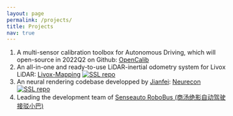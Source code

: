 ```yaml
---
layout: page
permalink: /projects/
title: Projects
nav: true
---
```


1. A multi-sensor calibration toolbox for Autonomous Driving, which will open-source in 2022Q2 on Github: [OpenCalib](https://github.com/PJLab-ADG/SensorsCalibration) 
2. An all-in-one and ready-to-use LiDAR-inertial odometry system for Livox LiDAR: [Livox-Mapping](https://github.com/PJLab-ADG/Livox-Mapping) [![SSL repo](https://img.shields.io/github/stars/PJLab-ADG/Livox-Mapping?style=social)](https://github.com/PJLab-ADG/Livox-Mapping)
3. An neural rendering codebase developped by [Jianfei](https://ventusff.github.io/): [Neurecon](https://github.com/ventusff/neurecon) [![SSL repo](https://img.shields.io/github/stars/ventusff/neurecon?style=social)](https://github.com/ventusff/neurecon)
4. Leading the development team of [Senseauto RoboBus (商汤绝影自动驾驶接驳小巴)](https://www.sensetime.com/cn/product-detail?categoryId=32871)

